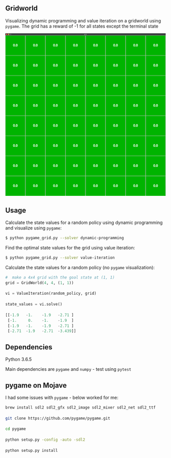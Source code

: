 ## Gridworld

Visualizing dynamic programming and value iteration on a gridworld using `pygame`.  The grid has a reward of -1 for all states except the terminal state

![](dynamic_programming.gif)

## Usage

Calculate the state values for a random policy using dynamic programming and visualize using `pygame`:

```bash
$ python pygame_grid.py --solver dynamic-programming
```

Find the optimal state values for the grid using value iteration:

```bash
$ python pygame_grid.py --solver value-iteration
```

Calculate the state values for a random policy (no `pygame` visualization):

```python
#  make a 4x4 grid with the goal state at (1, 1)
grid = GridWorld(4, 4, (1, 1))

vi = ValueIteration(random_policy, grid)

state_values = vi.solve()

[[-1.9   -1.    -1.9   -2.71 ]
 [-1.     0.    -1.    -1.9  ]
 [-1.9   -1.    -1.9   -2.71 ]
 [-2.71  -1.9   -2.71  -3.439]]
```

## Dependencies

Python 3.6.5

Main dependencies are `pygame` and `numpy` - test using `pytest`

## pygame on Mojave

I had some issues with `pygame` - below worked for me:

```bash
brew install sdl2 sdl2_gfx sdl2_image sdl2_mixer sdl2_net sdl2_ttf

git clone https://github.com/pygame/pygame.git

cd pygame

python setup.py -config -auto -sdl2

python setup.py install
```
